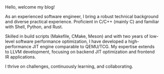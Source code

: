 Hello, welcome my blog!

As an experienced software engineer, I bring a robust technical background and diverse practical experience. Proficient in C/C++ (mainly C) and familiar with Shell, Python, and Rust.

Skilled in build scripts (Makefile, CMake, Meson) and with two years of low-level software performance optimization, I have developed a high-performance JIT engine comparable to QEMU/TCG. My expertise extends to LLVM development, focusing on backend JIT optimization and frontend IR applications.

I thrive on challenges, continuously learning, and collaborating.
